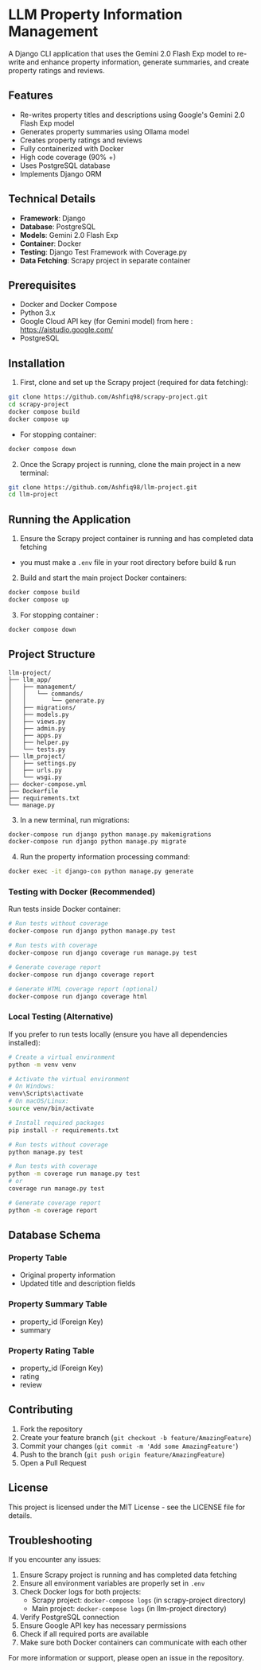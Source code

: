 # LLM Property Information Management

A Django CLI application that uses the Gemini 2.0 Flash Exp model to re-write and enhance property information, generate summaries, and create property ratings and reviews.

## Features

- Re-writes property titles and descriptions using Google's Gemini 2.0 Flash Exp model
- Generates property summaries using Ollama model
- Creates property ratings and reviews
- Fully containerized with Docker
- High code coverage (90% +)
- Uses PostgreSQL database
- Implements Django ORM

## Technical Details

- **Framework**: Django
- **Database**: PostgreSQL
- **Models**: Gemini 2.0 Flash Exp
- **Container**: Docker
- **Testing**: Django Test Framework with Coverage.py
- **Data Fetching**: Scrapy project in separate container

## Prerequisites

- Docker and Docker Compose
- Python 3.x
- Google Cloud API key (for Gemini model) from here : https://aistudio.google.com/
- PostgreSQL

## Installation

1. First, clone and set up the Scrapy project (required for data fetching):
```bash
git clone https://github.com/Ashfiq98/scrapy-project.git
cd scrapy-project
docker compose build
docker compose up
```
 * For stopping container:
```bash
docker compose down
```

2. Once the Scrapy project is running, clone the main project in a new terminal:
```bash
git clone https://github.com/Ashfiq98/llm-project.git
cd llm-project
```


## Running the Application

1. Ensure the Scrapy project container is running and has completed data fetching
  * you must make a `.env` file in your root directory before build & run
2. Build and start the main project Docker containers:
```bash
docker compose build
docker compose up
```
3. For stopping container :
```bash
docker compose down
```
## Project Structure

```
llm-project/
├── llm_app/
│   ├── management/
│   │   └── commands/
│   │       └── generate.py
│   ├── migrations/
│   ├── models.py
│   ├── views.py
│   ├── admin.py
│   ├── apps.py
│   ├── helper.py
│   └── tests.py
├── llm_project/
│   ├── settings.py
│   ├── urls.py
│   └── wsgi.py
├── docker-compose.yml
├── Dockerfile
├── requirements.txt
└── manage.py
```

3. In a new terminal, run migrations:
```bash
docker-compose run django python manage.py makemigrations
docker-compose run django python manage.py migrate
```

4. Run the property information processing command:
```bash
docker exec -it django-con python manage.py generate
```

### Testing with Docker (Recommended)
Run tests inside Docker container:
```bash
# Run tests without coverage
docker-compose run django python manage.py test

# Run tests with coverage
docker-compose run django coverage run manage.py test

# Generate coverage report
docker-compose run django coverage report

# Generate HTML coverage report (optional)
docker-compose run django coverage html
```

### Local Testing (Alternative)
If you prefer to run tests locally (ensure you have all dependencies installed):
```bash
# Create a virtual environment
python -m venv venv

# Activate the virtual environment
# On Windows:
venv\Scripts\activate
# On macOS/Linux:
source venv/bin/activate

# Install required packages
pip install -r requirements.txt

# Run tests without coverage
python manage.py test

# Run tests with coverage
python -m coverage run manage.py test
# or
coverage run manage.py test

# Generate coverage report
python -m coverage report
```

## Database Schema

### Property Table
- Original property information
- Updated title and description fields

### Property Summary Table
- property_id (Foreign Key)
- summary

### Property Rating Table
- property_id (Foreign Key)
- rating
- review



## Contributing

1. Fork the repository
2. Create your feature branch (`git checkout -b feature/AmazingFeature`)
3. Commit your changes (`git commit -m 'Add some AmazingFeature'`)
4. Push to the branch (`git push origin feature/AmazingFeature`)
5. Open a Pull Request

## License

This project is licensed under the MIT License - see the LICENSE file for details.

## Troubleshooting

If you encounter any issues:

1. Ensure Scrapy project is running and has completed data fetching
2. Ensure all environment variables are properly set in `.env`
3. Check Docker logs for both projects:
   - Scrapy project: `docker-compose logs` (in scrapy-project directory)
   - Main project: `docker-compose logs` (in llm-project directory)
4. Verify PostgreSQL connection
5. Ensure Google API key has necessary permissions
6. Check if all required ports are available
7. Make sure both Docker containers can communicate with each other

For more information or support, please open an issue in the repository.
